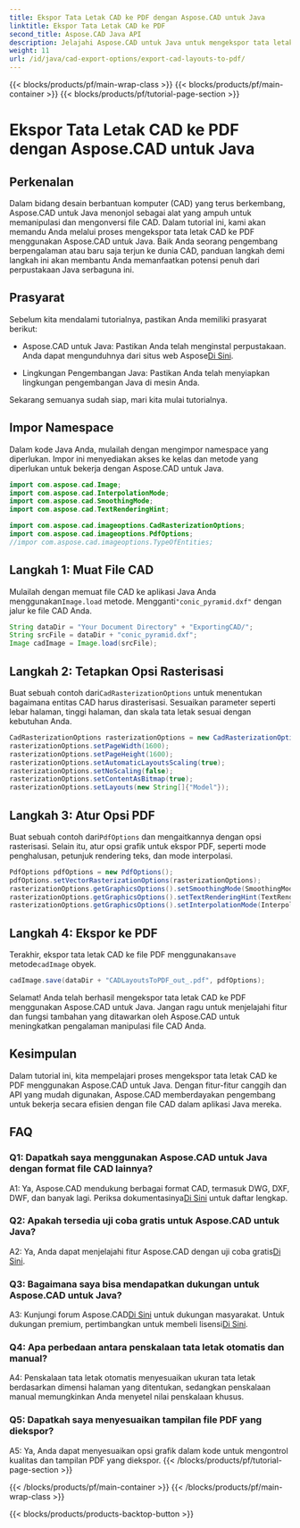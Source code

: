 ```yaml
---
title: Ekspor Tata Letak CAD ke PDF dengan Aspose.CAD untuk Java
linktitle: Ekspor Tata Letak CAD ke PDF
second_title: Aspose.CAD Java API
description: Jelajahi Aspose.CAD untuk Java untuk mengekspor tata letak CAD ke PDF dengan mudah. Efisien, andal, dan ramah pengembang.
weight: 11
url: /id/java/cad-export-options/export-cad-layouts-to-pdf/
---
```


{{< blocks/products/pf/main-wrap-class >}}
{{< blocks/products/pf/main-container >}}
{{< blocks/products/pf/tutorial-page-section >}}

# Ekspor Tata Letak CAD ke PDF dengan Aspose.CAD untuk Java

## Perkenalan

Dalam bidang desain berbantuan komputer (CAD) yang terus berkembang, Aspose.CAD untuk Java menonjol sebagai alat yang ampuh untuk memanipulasi dan mengonversi file CAD. Dalam tutorial ini, kami akan memandu Anda melalui proses mengekspor tata letak CAD ke PDF menggunakan Aspose.CAD untuk Java. Baik Anda seorang pengembang berpengalaman atau baru saja terjun ke dunia CAD, panduan langkah demi langkah ini akan membantu Anda memanfaatkan potensi penuh dari perpustakaan Java serbaguna ini.

## Prasyarat

Sebelum kita mendalami tutorialnya, pastikan Anda memiliki prasyarat berikut:

-  Aspose.CAD untuk Java: Pastikan Anda telah menginstal perpustakaan. Anda dapat mengunduhnya dari situs web Aspose[Di Sini](https://releases.aspose.com/cad/java/).

- Lingkungan Pengembangan Java: Pastikan Anda telah menyiapkan lingkungan pengembangan Java di mesin Anda.

Sekarang semuanya sudah siap, mari kita mulai tutorialnya.

## Impor Namespace

Dalam kode Java Anda, mulailah dengan mengimpor namespace yang diperlukan. Impor ini menyediakan akses ke kelas dan metode yang diperlukan untuk bekerja dengan Aspose.CAD untuk Java.

```java
import com.aspose.cad.Image;
import com.aspose.cad.InterpolationMode;
import com.aspose.cad.SmoothingMode;
import com.aspose.cad.TextRenderingHint;

import com.aspose.cad.imageoptions.CadRasterizationOptions;
import com.aspose.cad.imageoptions.PdfOptions;
//impor com.aspose.cad.imageoptions.TypeOfEntities;
```

## Langkah 1: Muat File CAD

 Mulailah dengan memuat file CAD ke aplikasi Java Anda menggunakan`Image.load` metode. Mengganti`"conic_pyramid.dxf"` dengan jalur ke file CAD Anda.

```java
String dataDir = "Your Document Directory" + "ExportingCAD/";
String srcFile = dataDir + "conic_pyramid.dxf";
Image cadImage = Image.load(srcFile);
```

## Langkah 2: Tetapkan Opsi Rasterisasi

 Buat sebuah contoh dari`CadRasterizationOptions` untuk menentukan bagaimana entitas CAD harus dirasterisasi. Sesuaikan parameter seperti lebar halaman, tinggi halaman, dan skala tata letak sesuai dengan kebutuhan Anda.

```java
CadRasterizationOptions rasterizationOptions = new CadRasterizationOptions();
rasterizationOptions.setPageWidth(1600);
rasterizationOptions.setPageHeight(1600);
rasterizationOptions.setAutomaticLayoutsScaling(true);
rasterizationOptions.setNoScaling(false);
rasterizationOptions.setContentAsBitmap(true);
rasterizationOptions.setLayouts(new String[]{"Model"});
```

## Langkah 3: Atur Opsi PDF

 Buat sebuah contoh dari`PdfOptions` dan mengaitkannya dengan opsi rasterisasi. Selain itu, atur opsi grafik untuk ekspor PDF, seperti mode penghalusan, petunjuk rendering teks, dan mode interpolasi.

```java
PdfOptions pdfOptions = new PdfOptions();
pdfOptions.setVectorRasterizationOptions(rasterizationOptions);
rasterizationOptions.getGraphicsOptions().setSmoothingMode(SmoothingMode.HighQuality);
rasterizationOptions.getGraphicsOptions().setTextRenderingHint(TextRenderingHint.AntiAliasGridFit);
rasterizationOptions.getGraphicsOptions().setInterpolationMode(InterpolationMode.HighQualityBicubic);
```

## Langkah 4: Ekspor ke PDF

 Terakhir, ekspor tata letak CAD ke file PDF menggunakan`save` metode`cadImage` obyek.

```java
cadImage.save(dataDir + "CADLayoutsToPDF_out_.pdf", pdfOptions);
```

Selamat! Anda telah berhasil mengekspor tata letak CAD ke PDF menggunakan Aspose.CAD untuk Java. Jangan ragu untuk menjelajahi fitur dan fungsi tambahan yang ditawarkan oleh Aspose.CAD untuk meningkatkan pengalaman manipulasi file CAD Anda.

## Kesimpulan

Dalam tutorial ini, kita mempelajari proses mengekspor tata letak CAD ke PDF menggunakan Aspose.CAD untuk Java. Dengan fitur-fitur canggih dan API yang mudah digunakan, Aspose.CAD memberdayakan pengembang untuk bekerja secara efisien dengan file CAD dalam aplikasi Java mereka.

## FAQ

### Q1: Dapatkah saya menggunakan Aspose.CAD untuk Java dengan format file CAD lainnya?

 A1: Ya, Aspose.CAD mendukung berbagai format CAD, termasuk DWG, DXF, DWF, dan banyak lagi. Periksa dokumentasinya[Di Sini](https://reference.aspose.com/cad/java/) untuk daftar lengkap.

### Q2: Apakah tersedia uji coba gratis untuk Aspose.CAD untuk Java?

 A2: Ya, Anda dapat menjelajahi fitur Aspose.CAD dengan uji coba gratis[Di Sini](https://releases.aspose.com/).

### Q3: Bagaimana saya bisa mendapatkan dukungan untuk Aspose.CAD untuk Java?

 A3: Kunjungi forum Aspose.CAD[Di Sini](https://forum.aspose.com/c/cad/19) untuk dukungan masyarakat. Untuk dukungan premium, pertimbangkan untuk membeli lisensi[Di Sini](https://purchase.aspose.com/buy).

### Q4: Apa perbedaan antara penskalaan tata letak otomatis dan manual?

A4: Penskalaan tata letak otomatis menyesuaikan ukuran tata letak berdasarkan dimensi halaman yang ditentukan, sedangkan penskalaan manual memungkinkan Anda menyetel nilai penskalaan khusus.

### Q5: Dapatkah saya menyesuaikan tampilan file PDF yang diekspor?

A5: Ya, Anda dapat menyesuaikan opsi grafik dalam kode untuk mengontrol kualitas dan tampilan PDF yang diekspor.
{{< /blocks/products/pf/tutorial-page-section >}}

{{< /blocks/products/pf/main-container >}}
{{< /blocks/products/pf/main-wrap-class >}}

{{< blocks/products/products-backtop-button >}}
